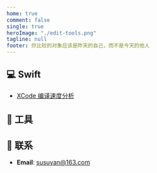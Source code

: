 ```yaml
---
home: true
comment: false
single: true
heroImage: "./edit-tools.png"
tagline: null
footer: 你比较的对象应该是昨天的自己，而不是今天的他人
---
```


## 💻 Swift

- [XCode 编译速度分析](https://susuyan.github.io/blog/docs/The%20Swift/Complier-Optimize.html)

## 🔧 工具

## 📮 联系

- **Email**: susuyan@163.com
